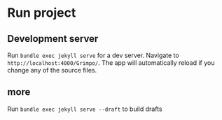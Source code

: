 # Run project

## Development server

Run `bundle exec jekyll serve` for a dev server. Navigate to `http://localhost:4000/Grimpo/`. The app will automatically reload if you change any of the source files.


## more

Run `bundle exec jekyll serve --draft` to build drafts
